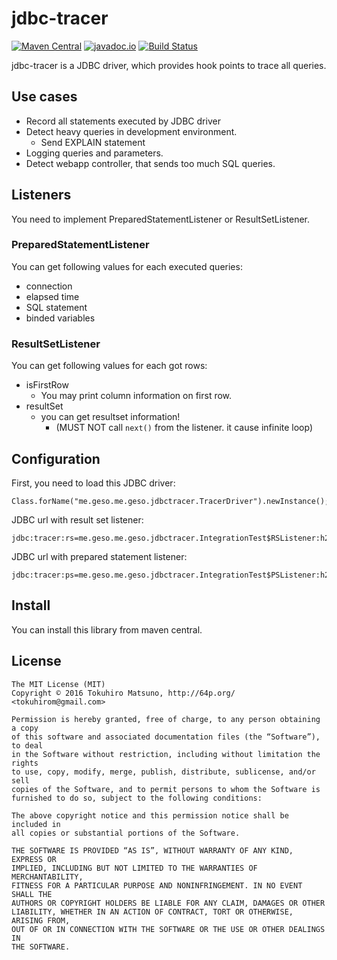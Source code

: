 # jdbc-tracer

[![Maven Central](https://maven-badges.herokuapp.com/maven-central/me.geso/jdbc-tracer/badge.svg)](https://maven-badges.herokuapp.com/maven-central/me.geso/jdbc-tracer)
[![javadoc.io](https://javadocio-badges.herokuapp.com/me.geso/jdbc-tracer/badge.svg)](https://javadocio-badges.herokuapp.com/me.geso/jdbc-tracer)
[![Build Status](https://travis-ci.org/tokuhirom/jdbc-tracer.svg?branch=master)](https://travis-ci.org/tokuhirom/jdbc-tracer)

jdbc-tracer is a JDBC driver, which provides hook points to trace all queries.

## Use cases

 * Record all statements executed by JDBC driver
 * Detect heavy queries in development environment.
   * Send EXPLAIN statement
 * Logging queries and parameters.
 * Detect webapp controller, that sends too much SQL queries.

## Listeners

You need to implement PreparedStatementListener or ResultSetListener.

### PreparedStatementListener

You can get following values for each executed queries:

 * connection
 * elapsed time
 * SQL statement
 * binded variables

### ResultSetListener

You can get following values for each got rows:

 * isFirstRow
   * You may print column information on first row.
 * resultSet
   * you can get resultset information!
     * (MUST NOT call `next()` from the listener. it cause infinite loop)

## Configuration

First, you need to load this JDBC driver:

    Class.forName("me.geso.me.geso.jdbctracer.TracerDriver").newInstance();

JDBC url with result set listener:

    jdbc:tracer:rs=me.geso.me.geso.jdbctracer.IntegrationTest$RSListener:h2:mem:test

JDBC url with prepared statement listener:

    jdbc:tracer:ps=me.geso.me.geso.jdbctracer.IntegrationTest$PSListener:h2:mem:test

## Install

You can install this library from maven central.

## License

    The MIT License (MIT)
    Copyright © 2016 Tokuhiro Matsuno, http://64p.org/ <tokuhirom@gmail.com>

    Permission is hereby granted, free of charge, to any person obtaining a copy
    of this software and associated documentation files (the “Software”), to deal
    in the Software without restriction, including without limitation the rights
    to use, copy, modify, merge, publish, distribute, sublicense, and/or sell
    copies of the Software, and to permit persons to whom the Software is
    furnished to do so, subject to the following conditions:

    The above copyright notice and this permission notice shall be included in
    all copies or substantial portions of the Software.

    THE SOFTWARE IS PROVIDED “AS IS”, WITHOUT WARRANTY OF ANY KIND, EXPRESS OR
    IMPLIED, INCLUDING BUT NOT LIMITED TO THE WARRANTIES OF MERCHANTABILITY,
    FITNESS FOR A PARTICULAR PURPOSE AND NONINFRINGEMENT. IN NO EVENT SHALL THE
    AUTHORS OR COPYRIGHT HOLDERS BE LIABLE FOR ANY CLAIM, DAMAGES OR OTHER
    LIABILITY, WHETHER IN AN ACTION OF CONTRACT, TORT OR OTHERWISE, ARISING FROM,
    OUT OF OR IN CONNECTION WITH THE SOFTWARE OR THE USE OR OTHER DEALINGS IN
    THE SOFTWARE.
